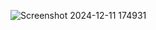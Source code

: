 ![Screenshot 2024-12-11 174931](https://github.com/user-attachments/assets/3dc5abad-3ad6-4156-b2a4-2867ae7a7c3d)
